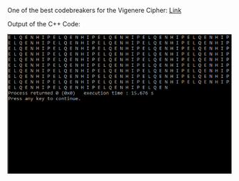 One of the best codebreakers for the Vigenere Cipher: [Link](http://www.mygeocachingprofile.com/codebreaker.vigenerecipher.aspx)


Output of the C++ Code:

![Screenshot](https://github.com/akulagrawal/Cryptology-ISI-Problems/blob/master/Screenshot.png)